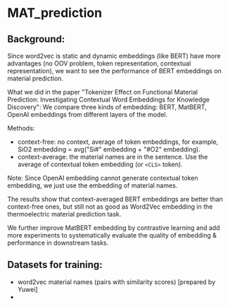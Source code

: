 # MAT_prediction
## Background:
Since word2vec is static and dynamic embeddings (like BERT) have more advantages (no OOV problem, token representation, contextual representation), we want to see the performance of BERT embeddings on material prediction.

What we did in the paper "Tokenizer Effect on Functional Material Prediction: Investigating Contextual Word Embeddings for Knowledge Discovery": We compare three kinds of embedding: BERT, MatBERT, OpenAI embeddings from different layers of the model.

Methods: 
- context-free: no context, average of token embeddings, for example, SiO2 embedding = avg("Si#" embedding + "#O2" embedding).
- context-average: the material names are in the sentence. Use the average of contextual token embedding (or `<CLS>` token).

Note: Since OpenAI embedding cannot generate contextual token embedding, we just use the embedding of material names.

The results show that context-averaged BERT embeddings are better than context-free ones, but still not as good as Word2Vec embedding in the thermoelectric material prediction task.

We further improve MatBERT embedding by contrastive learning and add more experiments to systematically evaluate the quality of embedding & performance in downstream tasks.

## Datasets for training:
- word2vec material names (pairs with similarity scores) [prepared by Yuwei]
- 







